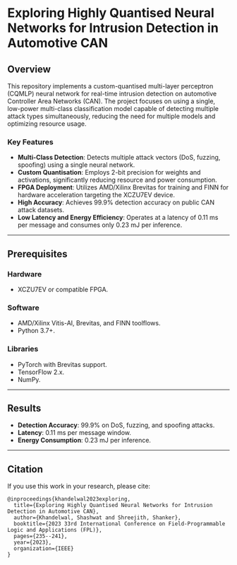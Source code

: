 # Exploring Highly Quantised Neural Networks for Intrusion Detection in Automotive CAN

## Overview
This repository implements a custom-quantised multi-layer perceptron (CQMLP) neural network for real-time intrusion detection on automotive Controller Area Networks (CAN). The project focuses on using a single, low-power multi-class classification model capable of detecting multiple attack types simultaneously, reducing the need for multiple models and optimizing resource usage.

### Key Features
- **Multi-Class Detection**: Detects multiple attack vectors (DoS, fuzzing, spoofing) using a single neural network.
- **Custom Quantisation**: Employs 2-bit precision for weights and activations, significantly reducing resource and power consumption.
- **FPGA Deployment**: Utilizes AMD/Xilinx Brevitas for training and FINN for hardware acceleration targeting the XCZU7EV device.
- **High Accuracy**: Achieves 99.9% detection accuracy on public CAN attack datasets.
- **Low Latency and Energy Efficiency**: Operates at a latency of 0.11 ms per message and consumes only 0.23 mJ per inference.
---

## Prerequisites

### Hardware
- XCZU7EV or compatible FPGA.

### Software
- AMD/Xilinx Vitis-AI, Brevitas, and FINN toolflows.
- Python 3.7+.

### Libraries
- PyTorch with Brevitas support.
- TensorFlow 2.x.
- NumPy.

---

## Results
- **Detection Accuracy**: 99.9% on DoS, fuzzing, and spoofing attacks.
- **Latency**: 0.11 ms per message window.
- **Energy Consumption**: 0.23 mJ per inference.

---

## Citation
If you use this work in your research, please cite:

```
@inproceedings{khandelwal2023exploring,
  title={Exploring Highly Quantised Neural Networks for Intrusion Detection in Automotive CAN},
  author={Khandelwal, Shashwat and Shreejith, Shanker},
  booktitle={2023 33rd International Conference on Field-Programmable Logic and Applications (FPL)},
  pages={235--241},
  year={2023},
  organization={IEEE}
}

```
